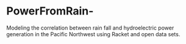 # PowerFromRain-
Modeling the correlation between rain fall and hydroelectric power generation in the Pacific Northwest using Racket and open data sets.  


